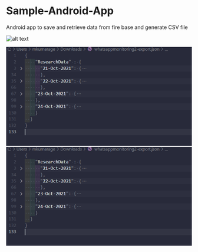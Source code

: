 # Sample-Android-App
Android app to save and retrieve data from fire base and generate CSV file

![alt text](https://github.com/MaleeshaKumarage/Sample-Android-App/blob/main/images/3.png)

![alt text](https://github.com/MaleeshaKumarage/Sample-Android-App/blob/main/images/1.png)
![alt text](https://github.com/MaleeshaKumarage/Sample-Android-App/blob/main/images/1.png)

